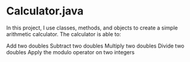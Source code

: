 # Calculator.java
In this project, I use classes, methods, and objects to create a simple arithmetic calculator. The calculator is able to:

Add two doubles
Subtract two doubles
Multiply two doubles
Divide two doubles
Apply the modulo operator on two integers
